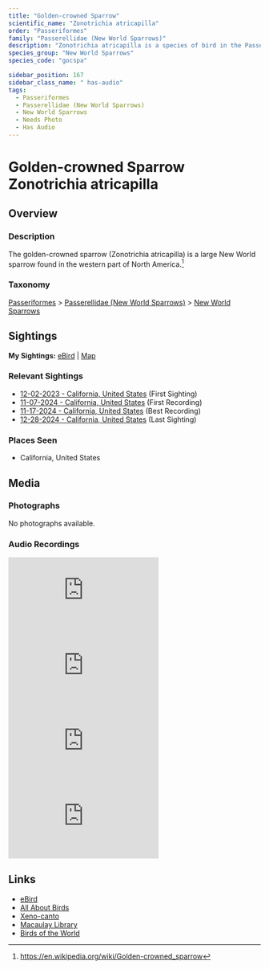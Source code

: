 ```yaml
---
title: "Golden-crowned Sparrow"
scientific_name: "Zonotrichia atricapilla"
order: "Passeriformes"
family: "Passerellidae (New World Sparrows)"
description: "Zonotrichia atricapilla is a species of bird in the Passerellidae (New World Sparrows) family. It has been observed 19 times. It has been recorded."
species_group: "New World Sparrows"
species_code: "gocspa"

sidebar_position: 167
sidebar_class_name: " has-audio"
tags: 
  - Passeriformes
  - Passerellidae (New World Sparrows)
  - New World Sparrows
  - Needs Photo
  - Has Audio
---
```


# Golden-crowned Sparrow <span className='sci_name'>Zonotrichia atricapilla</span>

## Overview

### Description
The golden-crowned sparrow (Zonotrichia atricapilla) is a large New World sparrow found in the western part of North America.[^1]

[^1]: https://en.wikipedia.org/wiki/Golden-crowned_sparrow

### Taxonomy
[Passeriformes](/tags/passeriformes) > [Passerellidae (New World Sparrows)](/tags/passerellidae-new-world-sparrows) > [New World Sparrows](/tags/new-world-sparrows)


## Sightings

**My Sightings:** [eBird](https://ebird.org/lifelist?r=world&time=life&spp=gocspa) | [Map](/map?species_code=gocspa)

### Relevant Sightings

* [12-02-2023 - California, United States](https://ebird.org/checklist/S155611564) (First Sighting)
* [11-07-2024 - California, United States](https://ebird.org/checklist/S203225147) (First Recording)
* [11-17-2024 - California, United States](https://ebird.org/checklist/S202811385) (Best Recording)
* [12-28-2024 - California, United States](https://ebird.org/checklist/S206912314) (Last Sighting)

### Places Seen

* California, United States



## Media
### Photographs
No photographs available.

### Audio Recordings
<iframe className="audio_iframe" src="https://macaulaylibrary.org/asset/626583978/embed" frameBorder="0" allowFullScreen></iframe>
<iframe className="audio_iframe" src="https://macaulaylibrary.org/asset/626485053/embed" frameBorder="0" allowFullScreen></iframe>
<iframe className="audio_iframe" src="https://macaulaylibrary.org/asset/627219338/embed" frameBorder="0" allowFullScreen></iframe>
<iframe className="audio_iframe" src="https://macaulaylibrary.org/asset/627219362/embed" frameBorder="0" allowFullScreen></iframe>

## Links
* [eBird](https://ebird.org/species/gocspa) 
* [All About Birds](https://www.allaboutbirds.org/guide/gocspa) 
* [Xeno-canto](https://www.xeno-canto.org/species/zonotrichia-atricapilla) 
* [Macaulay Library](https://search.macaulaylibrary.org/catalog?taxonCode=gocspa&sort=rating_rank_desc)
* [Birds of the World](https://birdsoftheworld.org/bow/species/gocspa)
